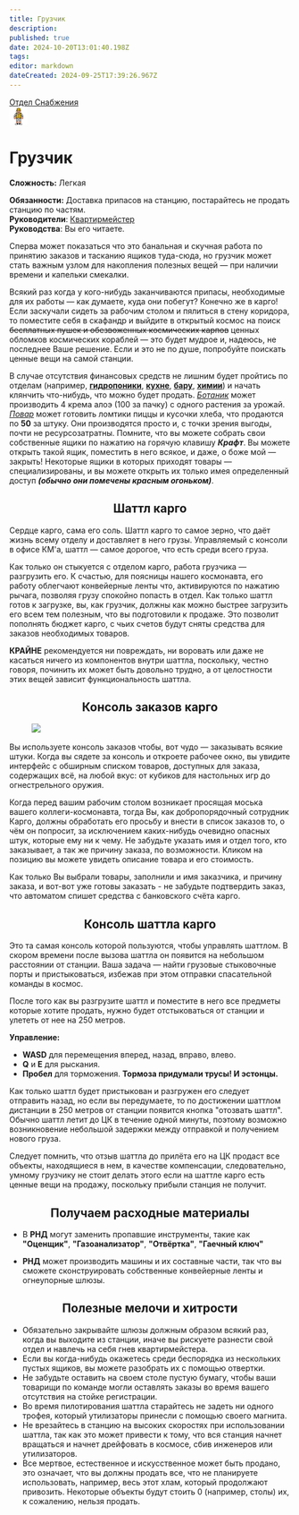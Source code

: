 ```yaml
---
title: Грузчик
description: 
published: true
date: 2024-10-20T13:01:40.198Z
tags: 
editor: markdown
dateCreated: 2024-09-25T17:39:26.967Z
---
```


<div style="display: flex; justify-content: center;">
<div class="roles-passport cargo">
  <div class="title cargo"><a href="/roles/supplydepartment">Отдел Снабжения</a></div>
  <div>
    <div><div><img src="/roles/loader.png"></div></div>
  <div><div>
    <h1>Грузчик</h1>
    <p><strong>Сложность:</strong> Легкая</p>
    <strong>Обязанности:</strong> Доставка припасов на станцию, постарайтесь не продать станцию по частям.<br>
    <b>Руководители</b>: <a href="/roles/quartermaster">Квартирмейстер </a><br>
    <b>Руководства</b>: Вы его читаете.
  </div></div>
  </div>
</div>
</div>

<p>

Сперва может показаться что это банальная и скучная работа по принятию заказов и тасканию ящиков туда-сюда, но грузчик может стать важным узлом для накопления полезных вещей — при наличии времени и капельки смекалки.

Всякий раз когда у кого-нибудь заканчиваются припасы, необходимые для их работы — как думаете, куда они побегут? Конечно же в карго! Если заскучали сидеть за рабочим столом и пялиться в стену коридора, то поместите себя в скафандр и выйдите в открытый космос на поиск ~~бесплатных пушек и обезвоженных космических карпов~~ ценных обломков космических кораблей — это будет мудрое и, надеюсь, не последнее Ваше решение. Если и это не по душе, попробуйте поискать ценные вещи на самой станции.

В случае отсутствия финансовых средств не лишним будет пройтись по отделам (например, <a href="/ru/guides/hydroponics">**гидропоники**</a>, <a href="/guides/food">**кухне**</a>, <a href="/guides/beverages">**бару**</a>, <a href="/ru/guides/chemistry
">**химии**</a>) и начать клянчить что-нибудь, что можно будет продать. <a href="/roles/botanist">*Ботаник*</a> может производить 4 крема алоэ (100 за пачку) с одного растения за урожай. <a href="/roles/chef">*Повар*</a> может готовить ломтики пиццы и кусочки хлеба, что продаются по **50** за штуку. Они производятся просто и, с точки зрения выгоды, почти не ресурсозатратны. Помните, что вы можете собрать свои собственные ящики по нажатию на горячую клавишу <b>*Крафт*</b>. Вы можете открыть такой ящик, поместить в него всякое, и даже, о боже мой — закрыть! Некоторые ящики в которых приходят товары — специализированы, и вы можете открыть их только имея определенный доступ ***(обычно они помечены красным огоньком)***.

## <center>Шаттл карго<center>

Сердце карго, сама его соль. Шаттл карго то самое зерно, что даёт жизнь всему отделу и доставляет в него грузы. Управляемый с консоли в офисе КМ'а, шаттл — самое дорогое, что есть среди всего груза.

Как только он стыкуется с отделом карго, работа грузчика — разгрузить его. К счастью, для поясницы нашего космонавта, его работу облегчают конвейерные ленты что, активируются по нажатию рычага, позволяя грузу спокойно попасть в отдел. Как только шаттл готов к загрузке, вы, как грузчик, должны как можно быстрее загрузить его всем тем полезным, что вы подготовили к продаже. Это позволит пополнять бюджет карго, с чьих счетов будут сняты средства для заказов необходимых товаров.

**КРАЙНЕ** рекомендуется ни повреждать, ни воровать или даже не касаться ничего из компонентов внутри шаттла, поскольку, честно говоря, починить их может быть довольно трудно, а от целостности этих вещей зависит функциональность шаттла.

## <center>Консоль заказов карго<center>

<figure class="image image-style-align-right"><img src="https://wiki.ss14.su/images/1/1c/Cargo_console.png" width="100"></figure>

Вы используете консоль заказов чтобы, вот чудо — заказывать всякие штуки. Когда вы сядете за консоль и откроете рабочее окно, вы увидите интерфейс с обширным списком товаров, доступных для заказа, содержащих всё, на любой вкус: от кубиков для настольных игр до огнестрельного оружия.

Когда перед вашим рабочим столом возникает просящая моська вашего коллеги-космонавта, тогда Вы, как добропорядочный сотрудник Карго, должны обработать его просьбу и внести в список заказов то, о чём он попросит, за исключением каких-нибудь очевидно опасных штук, которые ему ни к чему. Не забудьте указать имя и отдел того, кто заказывает, а так же причину заказа, по возможности. Кликом на позицию вы можете увидеть описание товара и его стоимость.

Как только Вы выбрали товары, заполнили и имя заказчика, и причину заказа, и вот-вот уже готовы заказать - не забудьте подтвердить заказ, что автоматом спишет средства с банковского счёта карго. 

## <center>Консоль шаттла карго<center>

Это та самая консоль которой пользуются, чтобы управлять шаттлом. В скором времени после вызова шаттла он появится на небольшом расстоянии от станции. Ваша задача — найти грузовые стыковочные порты и пристыковаться, избежав при этом отправки спасательной команды в космос.

После того как вы разгрузите шаттл и поместите в него все предметы которые хотите продать, нужно будет отстыковаться от станции и улететь от нее на 250 метров.

**Управление:**
- <b>WASD</b> для перемещения вперед, назад, вправо, влево.
- <b>Q</b> и <b>E</b> для рыскания.
- <b>Пробел</b> для торможения. **Тормоза придумали трусы! И эстонцы.**

Как только шаттл будет пристыкован и разгружен его следует отправить назад, но если вы передумаете, то по достижении шаттлом дистанции в 250 метров от станции появится кнопка "отозвать шаттл". Обычно шаттл летит до ЦК в течение одной минуты, поэтому возможно возникновение небольшой задержки между отправкой и получением нового груза.

Следует помнить, что отзыв шаттла до прилёта его на ЦК продаст все объекты, находящиеся в нем, в качестве компенсации, следовательно, умному грузчику не стоит делать этого если на шаттле карго есть ценные вещи на продажу, поскольку прибыли станция не получит.

## <center>Получаем расходные материалы<center>

- В **РНД** могут заменить пропавшие инструменты, такие как **"Оценщик"**, **"Газоанализатор"**, **"Отвёртка"**, **"Гаечный ключ"**

- **РНД** может производить машины и их составные части, так что вы сможете сконструировать собственные конвейерные ленты и огнеупорные шлюзы.

## <center>Полезные мелочи и хитрости

- Обязательно закрывайте шлюзы должным образом всякий раз, когда вы выходите из станции, иначе вы рискуете разнести свой отдел и навлечь на себя гнев квартирмейстера.
- Если вы когда-нибудь окажетесь среди беспорядка из нескольких пустых ящиков, вы можете разобрать их с помощью отвертки.
- Не забудьте оставить на своем столе пустую бумагу, чтобы ваши товарищи по команде могли оставлять заказы во время вашего отсутствия на стойке регистрации.
- Во время пилотирования шаттла старайтесь не задеть ни одного трофея, который утилизаторы принесли с помощью своего магнита.
- Не врезайтесь в станцию на высоких скоростях при использовании шаттла, так как это может привести к тому, что вся станция начнет вращаться и начнет дрейфовать в космосе, сбив инженеров или утилизаторов.
- Все мертвое, естественное и искусственное может быть продано, это означает, что вы должны продать все, что не планируете использовать, например, весь этот хлам, который продолжают привозить. Некоторые объекты будут стоить 0 (например, столы) их, к сожалению, нельзя продать.

<div class="table"></div>